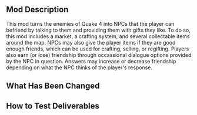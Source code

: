 ## Mod Description
This mod turns the enemies of Quake 4 into NPCs that the player can befriend by talking to them and providing them with gifts they like. To do so, this mod includes a market, a crafting system, and several collectable items around the map. NPCs may also give the player items if they are good enough friends, which can be used for crafting, selling, or regifting. Players also earn (or lose) friendship through occassional dialogue options provided by the NPC in question. Answers may increase or decrease friendship depending on what the NPC thinks of the player's response.
## What Has Been Changed

## How to Test Deliverables
